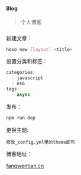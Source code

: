 #### Blog

> 个人博客

##### 

新建文章：
```bash
hexo new [layout] <title>
```

设置分类和标签：
```javascript
categories:
  - javascript
  - es6
tags:
  - async
```

发布：
```bash
npm run dep
```

更换主题: 
```text
修改_config.yml里的theme即可
```

博客地址：  

[fangwentian.cn](http://www.fangwentian.cn)